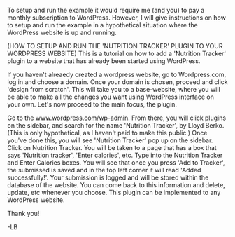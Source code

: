 To setup and run the example it would require me (and you) to pay a monthly subscription to WordPress.
However, I will give instructions on how to setup and run the example in a hypothetical situation where the WordPress website
is up and running.

(HOW TO SETUP AND RUN THE 'NUTRITION TRACKER' PLUGIN TO YOUR WORDPRESS WEBSITE)
This is a tutorial on how to add a 'Nutrition Tracker' plugin to a website that has already been started using WordPress.

If you haven't alreaedy created a wordpress website, go to Wordpress.com, log in and choose a domain. Once your domain is chosen, proceed and click 'design from scratch'. This will take you to a base-website, where you will be able to make all the changes you want using WordPress interface on your own. Let's now proceed to the main focus, the plugin.

Go to the www.wordpress.com/wp-admin. From there, you will click plugins on the sidebar,
and search for the name 'Nutrition Tracker', by Lloyd Berko. (This is only hypothetical, as I haven't paid to make this public.)
Once you've done this, you will see 'Nutrition Tracker' pop up on the sidebar.
Click on Nutrition Tracker. You will be taken to a page that has a box that says 'Nutrition tracker', 'Enter calories', etc.
Type into the Nutrition Tracker and Enter Calories boxes. You will see that once you press 'Add to Tracker', the submissed is
saved and in the top left corner it will read 'Added successfully!'. Your submission is logged and will be stored within the
database of the website. You can come back to this information and delete, update, etc whenever you choose. This plugin
can be implemented to any WordPress website.


Thank you!

-LB

